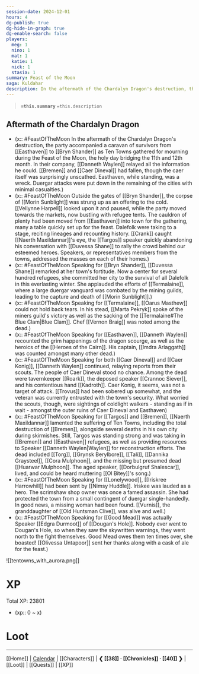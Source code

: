 ```yaml
---
session-date: 2024-12-01
hours: 4
dg-publish: true
dg-hide-in-graph: true
dg-enable-search: false
players:
  meg: 1
  nino: 1
  mat: 1
  katie: 1
  nick: 1
  stasia: 1
summary: Feast of the Moon
saga: Kuldahar
description: In the aftermath of the Chardalyn Dragon's destruction, the party heads to Bryn Shander as Ten Towns gathers for mourning during the Feast of the Moon.
---
```


> **`=this.summary`**
> `=this.description`

## Aftermath of the Chardalyn Dragon
- (x:: #FeastOfTheMoon In the aftermath of the Chardalyn Dragon's destruction, the party accompanied a caravan of survivors from [[Easthaven]] to [[Bryn Shander]] as Ten Towns gathered for mourning during the Feast of the Moon, the holy day bridging the 11th and 12th month. In their company, [[Danneth Waylen]] relayed all the information he could. [[Bremen]] and [[Caer Dineval]] had fallen, though the caer itself was surprisingly unscathed. Easthaven, while standing, was a wreck. Duergar attacks were put down in the remaining of the cities with minimal casualties.)
- (x:: #FeastOfTheMoon Outside the gates of [[Bryn Shander]], the corpse of [[Morin Sunblight]] was strung up as an offering to the cold. [[Vellynne Harpell]] looked upon it and paused, while the party moved towards the markets, now bustling with refugee tents. The cauldron of plenty had been moved from [[Easthaven]] into town for the gathering, many a table quickly set up for the feast. Dalefolk were taking to a stage, reciting lineages and recounting history. [[Crank]] caught [[Naerth Maxildannar]]'s eye, the [[Targos]] speaker quickly abandoning his conversation with [[Duvessa Shane]] to rally the crowd behind our esteemed heroes. Speakers, or representatives members from the towns, addressed the masses on each of their homes.)
- (x:: #FeastOfTheMoon Speaking for [[Bryn Shander]], [[Duvessa Shane]] remarked at her town's fortitude. Now a center for several hundred refugees, she committed her city to the survival of all Dalefolk in this everlasting winter. She applauded the efforts of [[Termalaine]], where a large duergar vanguard was combated by the mining guilds, leading to the capture and death of [[Morin Sunblight]].)
- (x:: #FeastOfTheMoon Speaking for [[Termalaine]], [[Oarus Masthew]] could not hold back tears. In his stead, [[Marta Pekryk]] spoke of the miners guild's victory as well as the sacking of the [[Termalaine#The Blue Clam|Blue Clam]]. Chef [[Vernon Braig]] was noted among the dead.)
- (x:: #FeastOfTheMoon Speaking for [[Easthaven]], [[Danneth Waylen]] recounted the grim happenings of the dragon scourge, as well as the heroics of the [[Heroes of the Cairn]]. His captain, [[Imdra Arlaggath]] was counted amongst many other dead.)
- (x:: #FeastOfTheMoon Speaking for both [[Caer Dineval]] and [[Caer Konig]], [[Danneth Waylen]] continued, relaying reports from their scouts. The people of Caer Dineval stood no chance. Among the dead were tavernkeeper [[Roark]], the deposed speaker [[Crannoc Siever]], and his contentious hand [[Kadroth]]. Caer Konig, it seems, was not a target of attack. [[Trovus]] had been sobered up somewhat, and the veteran was currently entrusted with the town's security. What worried the scouts, though, were sightings of coldlight walkers - standing as if in wait - amongst the outer ruins of Caer Dineval and Easthaven)
- (x:: #FeastOfTheMoon Speaking for [[Targos]] and [[Bremen]], [[Naerth Maxildannar]] lamented the suffering of Ten Towns, including the total destruction of [[Bremen]], alongside several deaths in his own city during skirmishes. Still, Targos was standing strong and was taking in [[Bremen]] and [[Easthaven]] refugees, as well as providing resources to Speaker [[Danneth Waylen|Waylen]] for reconstruction efforts. The dead included [[Torg]], [[Grynsk Berylbore]], [[Tali]], [[Dannika Graysteel]], [[Cora Mulphoon]], and the missing but presumed dead [[Huarwar Mulphoon]]. The aged speaker, [[Dorbulgruf Shalescar]], lived, and could be heard muttering [[Ol Bitey]]'s song.)
- (x:: #FeastOfTheMoon Speaking for [[Lonelywood]], [[Iriskree Harrowhill]] had been sent by [[Nimsy Huddle]]. Iriskee was lauded as a hero. The scrimshaw shop owner was once a famed assassin. She had protected the town from a small contingent of duergar single-handedly. In good news, a missing woman had been found. [[Vurnis]], the granddaughter of [[Old Huntsman Clive]], was alive and well.)
- (x:: #FeastOfTheMoon Speaking for [[Good Mead]] was actually Speaker [[Edgra Durmoot]] of [[Dougan's Hole]]. Nobody ever went to Dougan's Hole, so when they saw the skywritten warnings, they went north to the fight themselves. Good Mead owes them ten times over, she boasted! [[Olivessa Untapoor]] sent her thanks along with a cask of ale for the feast.)


![[tentowns_with_aurora.png]]

# XP
Total XP: 23801
- (xp:: 0 ~ x) 

# Loot

---
[[Home]] | [Calendar](https://app.fantasy-calendar.com/calendars/38f9e3f5098bac1f655a4fb4241f35eb) | [[Characters]] | **❮ [[38]] · [[Chronicles]] ·  [[40]] ❯** | [[Loot]] | [[Quests]]  | [[XP]]